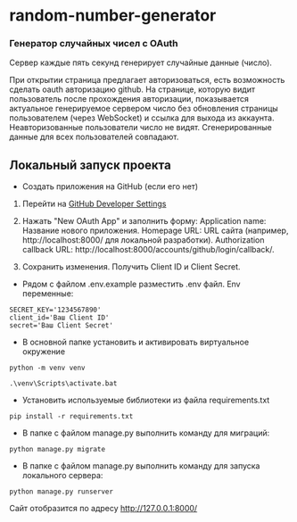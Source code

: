# random-number-generator
### Генератор случайных чисел с OAuth

Сервер каждые пять секунд генерирует случайные данные (число).

При открытии страница предлагает авторизоваться, есть возможность сделать oauth авторизацию github. На странице, которую видит пользователь после прохождения авторизации, показывается актуальное генерируемое сервером число без обновления страницы пользователем (через WebSocket) и ссылка для выхода из аккаунта. Неавторизованные пользователи число не видят. Сгенерированные данные для всех пользователей совпадают.

## Локальный запуск проекта
- Создать приложения на GitHub (если его нет)

1) Перейти на [GitHub Developer Settings](https://github.com/settings/developers)

2) Нажать "New OAuth App" и заполнить форму: 
Application name: Название нового приложения.
Homepage URL: URL сайта (например, http://localhost:8000/ для локальной разработки).
Authorization callback URL: http://localhost:8000/accounts/github/login/callback/.
3) Сохранить изменения. Получить Client ID и Client Secret.
- Рядом с файлом .env.example разместить .env файл. Env переменные:
```
SECRET_KEY='1234567890'
client_id='Ваш Client ID'
secret='Ваш Client Secret'
```
- В основной папке установить и активировать виртуальное окружение
```console  
python -m venv venv
```
```console  
.\venv\Scripts\activate.bat
```

- Установить используемые библиотеки из файла requirements.txt
```console  
pip install -r requirements.txt
``` 
- В папке с файлом manage.py выполнить команду для миграций:
```console  
python manage.py migrate
```
- В папке с файлом manage.py выполнить команду для запуска локального сервера:
```console  
python manage.py runserver
```
Сайт отобразится по адресу http://127.0.0.1:8000/
